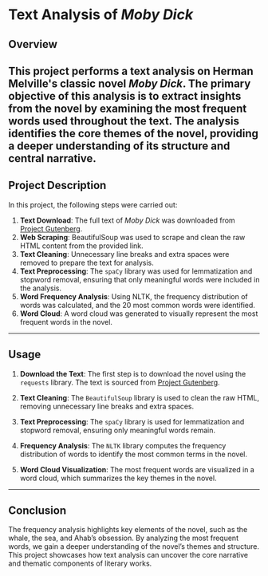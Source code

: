 # Text Analysis of *Moby Dick*

## Overview

This project performs a text analysis on Herman Melville's classic novel *Moby Dick*. The primary objective of this analysis is to extract insights from the novel by examining the most frequent words used throughout the text. The analysis identifies the core themes of the novel, providing a deeper understanding of its structure and central narrative.
---
## Project Description

In this project, the following steps were carried out:

1. **Text Download**: The full text of *Moby Dick* was downloaded from [Project Gutenberg](https://www.gutenberg.org/files/2701/2701-h/2701-h.htm).
2. **Web Scraping**: BeautifulSoup was used to scrape and clean the raw HTML content from the provided link.
3. **Text Cleaning**: Unnecessary line breaks and extra spaces were removed to prepare the text for analysis.
4. **Text Preprocessing**: The `spaCy` library was used for lemmatization and stopword removal, ensuring that only meaningful words were included in the analysis.
5. **Word Frequency Analysis**: Using NLTK, the frequency distribution of words was calculated, and the 20 most common words were identified.
6. **Word Cloud**: A word cloud was generated to visually represent the most frequent words in the novel.
---
## Usage

1. **Download the Text**: The first step is to download the novel using the `requests` library. The text is sourced from [Project Gutenberg](https://www.gutenberg.org/files/2701/2701-h/2701-h.htm).
   
2. **Text Cleaning**: The `BeautifulSoup` library is used to clean the raw HTML, removing unnecessary line breaks and extra spaces.

3. **Text Preprocessing**: The `spaCy` library is used for lemmatization and stopword removal, ensuring only meaningful words remain.

4. **Frequency Analysis**: The `NLTK` library computes the frequency distribution of words to identify the most common terms in the novel.

5. **Word Cloud Visualization**: The most frequent words are visualized in a word cloud, which summarizes the key themes in the novel.
---
## Conclusion
The frequency analysis highlights key elements of the novel, such as the whale, the sea, and Ahab’s obsession. By analyzing the most frequent words, we gain a deeper understanding of the novel’s themes and structure. This project showcases how text analysis can uncover the core narrative and thematic components of literary works.
